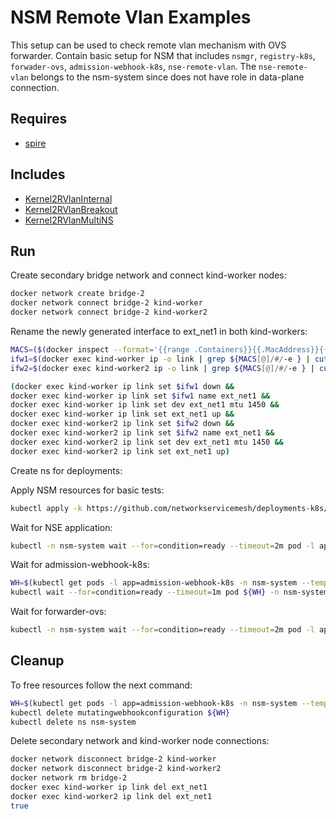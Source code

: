 # NSM Remote Vlan Examples

This setup can be used to check remote vlan mechanism with OVS forwarder. Contain basic setup for NSM that includes `nsmgr`, `registry-k8s`, `forwader-ovs`, `admission-webhook-k8s`, `nse-remote-vlan`. The `nse-remote-vlan` belongs to the nsm-system since does not have role in data-plane connection.

## Requires

- [spire](../spire/single_cluster)

## Includes

- [Kernel2RVlanInternal](../use-cases/Kernel2RVlanInternal)
- [Kernel2RVlanBreakout](../use-cases/Kernel2RVlanBreakout)
- [Kernel2RVlanMultiNS](../use-cases/Kernel2RVlanMultiNS)

## Run

Create secondary bridge network and connect kind-worker nodes:

```bash
docker network create bridge-2
docker network connect bridge-2 kind-worker
docker network connect bridge-2 kind-worker2
```

Rename the newly generated interface to ext_net1 in both kind-workers:

```bash
MACS=($(docker inspect --format='{{range .Containers}}{{.MacAddress}}{{"\n"}}{{end}}' bridge-2))
ifw1=$(docker exec kind-worker ip -o link | grep ${MACS[@]/#/-e } | cut -f1 -d"@" | cut -f2 -d" ")
ifw2=$(docker exec kind-worker2 ip -o link | grep ${MACS[@]/#/-e } | cut -f1 -d"@" | cut -f2 -d" ")

(docker exec kind-worker ip link set $ifw1 down &&
docker exec kind-worker ip link set $ifw1 name ext_net1 &&
docker exec kind-worker ip link set dev ext_net1 mtu 1450 &&
docker exec kind-worker ip link set ext_net1 up &&
docker exec kind-worker2 ip link set $ifw2 down &&
docker exec kind-worker2 ip link set $ifw2 name ext_net1 &&
docker exec kind-worker2 ip link set dev ext_net1 mtu 1450 &&
docker exec kind-worker2 ip link set ext_net1 up)
```

Create ns for deployments:

Apply NSM resources for basic tests:

```bash
kubectl apply -k https://github.com/networkservicemesh/deployments-k8s/examples/remotevlan_ovs?ref=b6f55a97d504e6816c4ad17e73bfe4b14d810f99
```

Wait for NSE application:

```bash
kubectl -n nsm-system wait --for=condition=ready --timeout=2m pod -l app=nse-remote-vlan
```

Wait for admission-webhook-k8s:

```bash
WH=$(kubectl get pods -l app=admission-webhook-k8s -n nsm-system --template '{{range .items}}{{.metadata.name}}{{"\n"}}{{end}}')
kubectl wait --for=condition=ready --timeout=1m pod ${WH} -n nsm-system
```

Wait for forwarder-ovs:
```bash
kubectl -n nsm-system wait --for=condition=ready --timeout=2m pod -l app=forwarder-ovs
```

## Cleanup

To free resources follow the next command:

```bash
WH=$(kubectl get pods -l app=admission-webhook-k8s -n nsm-system --template '{{range .items}}{{.metadata.name}}{{"\n"}}{{end}}')
kubectl delete mutatingwebhookconfiguration ${WH}
kubectl delete ns nsm-system
```

Delete secondary network and kind-worker node connections:

```bash
docker network disconnect bridge-2 kind-worker
docker network disconnect bridge-2 kind-worker2
docker network rm bridge-2
docker exec kind-worker ip link del ext_net1
docker exec kind-worker2 ip link del ext_net1
true
```
